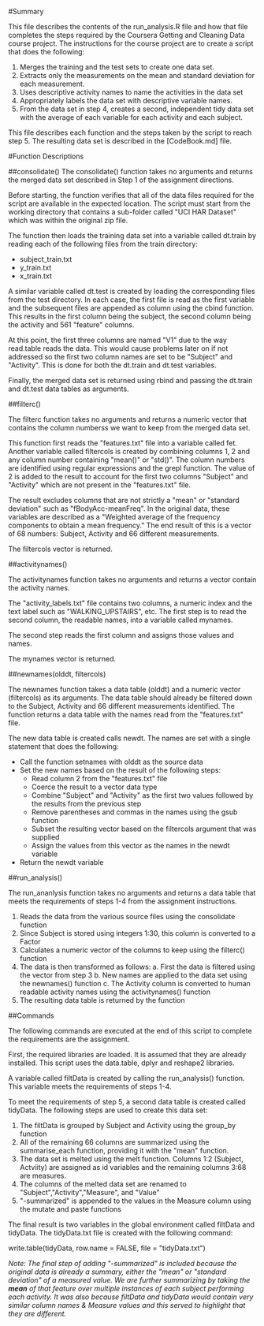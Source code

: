 #Summary

This file describes the contents of the run_analysis.R file and how that file completes the steps required by the Coursera Getting and Cleaning Data course project. The instructions for the course project are to create a script that does the following:  
1. Merges the training and the test sets to create one data set.  
2. Extracts only the measurements on the mean and standard deviation for each measurement.  
3. Uses descriptive activity names to name the activities in the data set  
4. Appropriately labels the data set with descriptive variable names.  
5. From the data set in step 4, creates a second, independent tidy data set with the average of each variable for each activity and each subject.  

This file describes each function and the steps taken by the script to reach step 5. The resulting data set is described in the [CodeBook.md] file.

#Function Descriptions

##consolidate()
The consolidate() function takes no arguments and returns the merged data set described in Step 1 of the assignment directions. 

Before starting, the function verifies that all of the data files required for the script are available in the expected location. The script must start from the working directory that contains a sub-folder called "UCI HAR Dataset" which was within the original zip file. 

The function then loads the training data set into a variable called dt.train by reading each of the following files from the train directory:
* subject_train.txt
* y_train.txt
* x_train.txt

A similar variable called dt.test is created by loading the corresponding files from the test directory. In each case, the first file is read as the first variable and the subsequent files are appended as column using the cbind function. This results in the first column being the subject, the second column being the activity and 561 "feature" columns.

At this point, the first three columns are named "V1" due to the way read.table reads the data. This would cause problems later on if not addressed so the first two column names are set to be "Subject" and "Activity". This is done for both the dt.train and dt.test variables.

Finally, the merged data set is returned using rbind and passing the dt.train and dt.test data tables as arguments.

##filterc()

The filterc function takes no arguments and returns a numeric vector that contains the column numberss we want to keep from the merged data set.

This function first reads the "features.txt" file into a variable called fet. Another variable called filtercols is created by combining columns 1, 2 and any column number containing "mean()" or "std()". The column numbers are identified using regular expressions and the grepl function. The value of 2 is added to the result to account for the first two columns "Subject" and "Activity" which are not present in the "features.txt" file.

The result excludes columns that are not strictly a "mean" or "standard deviation" such as "fBodyAcc-meanFreq". In the original data, these variables are described as a "Weighted average of the frequency components to obtain a mean frequency." The end result of this is a vector of 68 numbers: Subject, Activity and 66 different measurements.

The filtercols vector is returned.

##activitynames()

The activitynames function takes no arguments and returns a vector contain the activity names.

The "activity_labels.txt" file contains two columns, a numeric index and the text label such as "WALKING_UPSTAIRS", etc. The first step is to read the second column, the readable names, into a variable called mynames. 

The second step reads the first column and assigns those values and names.

The mynames vector is returned.

##newnames(olddt, filtercols)

The newnames function takes a data table (olddt) and a numeric vector (filtercols) as its arguments. The data table should already be filtered down to the Subject, Activity and 66 different measurements identified. The function returns a data table with the names read from the "features.txt" file.

The new data table is created calls newdt. The names are set with a single statement that does the following:
* Call the function setnames with olddt as the source data
* Set the new names based on the result of the following steps:
  * Read column 2 from the "features.txt" file
  * Coerce the result to a vector data type
  * Combine "Subject" and "Activity" as the first two values followed by the results from the previous step
  * Remove parentheses and commas in the names using the gsub function
  * Subset the resulting vector based on the filtercols argument that was supplied
  * Assign the values from this vector as the names in the newdt variable
* Return the newdt variable

##run_analysis()

The run_ananlysis function takes no arguments and returns a data table that meets the requirements of steps 1-4 from the assignment instructions. 

1. Reads the data from the various source files using the consolidate function
2. Since Subject is stored using integers 1:30, this column is converted to a Factor
3. Calculates a numeric vector of the columns to keep using the filterc() function
4. The data is then transformed as follows:
  a. First the data is filtered using the vector from step 3
  b. New names are applied to the data set using the newnames() function
  c. The Activity column is converted to human readable activity names using the activitynames() function
5. The resulting data table is returned by the function

##Commands

The following commands are executed at the end of this script to complete the requirements are the assignment.

First, the required libraries are loaded. It is assumed that they are already installed. This script uses the data.table, dplyr and reshape2 libraries.

A variable called filtData is created by calling the run_analysis() function. This variable meets the requirements of steps 1-4.

To meet the requirements of step 5, a second data table is created called tidyData. The following steps are used to create this data set:
1. The filtData is grouped by Subject and Activity using the group_by function
2. All of the remaining 66 columns are summarized using the summarise_each function, providing it with the "mean" function.
3. The data set is melted using the melt function. Columns 1:2 (Subject, Actviity) are assigned as id variables and the remaining columns 3:68 are measures.
4. The columns of the melted data set are renamed to "Subject","Activity","Measure", and "Value"
5. "-summarized" is appended to the values in the Measure column using the mutate and paste functions

The final result is two variables in the global environment called filtData and tidyData. The tidyData.txt file is created with the following command:

write.table(tidyData, row.name = FALSE, file = "tidyData.txt")

*Note: The final step of adding "-summarized" is included because the original data is already a summary, either the "mean" or "standard deviation" of a measured value.  We are further summarizing by taking the __mean__ of that feature over multiple instances of each subject performing each activity. It was also because filtData and tidyData would contain very similar column names & Measure values and this served to highlight that they are different.*